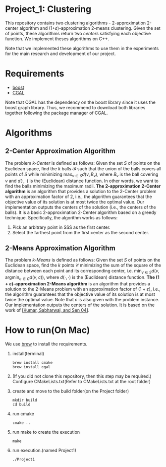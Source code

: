 
# Project_1: Clustering
This repository contains two clustering algorithms - 2-approximation 2-center algorithm and (1+$\varepsilon$)-approximation 2-means clustering. Given the set of points, these algorithms return two _centers_ satisfying each objective function. We implement theses algorithms on C++.

Note that we implemented these algorithms to use them in the experiments for the main research and development of our project.

# Requirements
- [boost](https://www.boost.org/)
- [CGAL](https://www.cgal.org/)

Note that CGAL has the dependency on the boost library since it uses the boost graph library. Thus, we recommend to download both libraries together following the package manager of CGAL.

# Algorithms
## 2-Center Approximation Algorithm
The problem _$k$-Center_ is defined as follows: Given the set $S$ of points on the Euclidean space, find the $k$ balls $\mathcal B$ such that the union of the balls covers all points of $S$ while minimizing $\text{max}_{v\in S}d(v, B_v)$, where $B_v$ is the ball covering $v$ and $d(\cdot, \cdot)$ is the (Euclidean) distance function. In other words, we want to find the balls minimizing the maximum radii.
__The 2-approximation 2-Center algorithm__ is an algorithm that provides a solution to the 2-Center problem with an approximation factor of 2, i.e., the algorithm guarantees that the objective value of its solution is at most twice the optimal value.
Our implementation outputs the centers of the solution (i.e., the centers of the balls). It is a basic 2-approximation 2-Center algorithm based on a greedy technique. Specifically, the algorithm works as follows:
1.  Pick an arbitrary point in SSS as the first center.
2.  Select the farthest point from the first center as the second center.

## 2-Means Approximation Algorithm
The problem _$k$-Means_ is defined as follows: Given the set $S$ of points on the Euclidean space, find the $k$ points $\mathcal C$ minimizing the sum of the square of the distance between each point and its corresponding center, i.e. $\text{min}_{v\in S}d(v, \text{argmin}_{c\in C}d(v,c))$, where $d(\cdot, \cdot)$ is the (Euclidean) distance function.
__The $(1+\varepsilon)$-approximation 2-Means algorithm__ is an algorithm that provides a solution to the 2-Means problem with an approximation factor of $(1+\varepsilon)$, i.e., the algorithm guarantees that the objective value of its solution is at most twice the optimal value. Note that $\varepsilon$ is also given with the problem instance.
Our implementation outputs the centers of the solution. It is based on the work of [[Kumar, Sabharwal, and Sen 04]](https://ieeexplore.ieee.org/abstract/document/1366265).



# How to run(On Mac)
We use [brew](https://brew.sh/) to install the requirements.
1. install(terminal)
    ```
   brew install cmake
   brew install cgal
   ```
   
2. (If you did not clone this repository, then this step may be required.) Configure CMakeLists.txt(Refer to CMakeLists.txt at the root folder)

4. create and move to the build folder(on the Project folder)
   ```
   mkdir build
   cd build
   ```
5. run cmake
   ```
   cmake ..
   ```
6. run make to create the execution
   ```
   make
   ```
   
7. run execution.(named Project1)
   ```
   ./Project1
   ```
   
